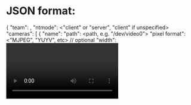 #   JSON format:
{
    "team": <team number>,
    "ntmode": <"client" or "server", "client" if unspecified>
    "cameras": [
        {
            "name": <camera name>
            "path": <path, e.g. "/dev/video0">
            "pixel format": <"MJPEG", "YUYV", etc>   // optional
            "width": <video mode width>              // optional
            "height": <video mode height>            // optional
            "fps": <video mode fps>                  // optional
            "brightness": <percentage brightness>    // optional
            "white balance": <"auto", "hold", value> // optional
            "exposure": <"auto", "hold", value>      // optional
            "properties": [                          // optional
                {
                    "name": <property name>
                    "value": <property value>
                }
            ],
            "stream": {                              // optional
                "properties": [
                    {
                        "name": <stream property name>
                        "value": <stream property value>
                    }
                ]
            }
        }
    ]
    "switched cameras": [
        {
            "name": <virtual camera name>
            "key": <network table key used for selection>
            // if NT value is a string, it's treated as a name
            // if NT value is a double, it's treated as an integer index
        }
    ]
}